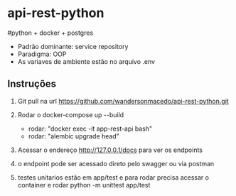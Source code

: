 # api-rest-python

#python + docker + postgres
 - Padrão dominante: service repository
 - Paradigma: OOP
 - As variaves de ambiente estão no arquivo .env


## Instruções 

1. Git pull na url https://github.com/wandersonmacedo/api-rest-python.git

2. Rodar o docker-compose up --build
     - rodar: "docker exec -it app-rest-api bash"
     - rodar: "alembic upgrade head"

3. Acessar o endereço http://127.0.0.1/docs para ver os endpoints

4. o endpoint pode ser acessado direto pelo swagger ou via postman

5. testes unitarios estão em app/test e para rodar precisa acessar o container e rodar python -m unittest app/test 


